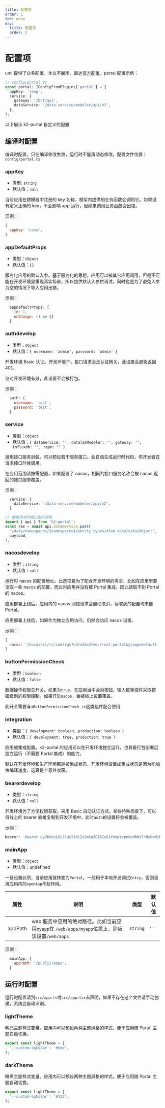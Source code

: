 ```yaml
---
title: 配置项
order: 1
toc: menu
nav:
  title: 配置项
  order: 2
---
```


# 配置项

umi 提供了众多配置，本文不展示，直达[官方配置](https://umijs.org/zh-CN/config)。portal 配置示例：

```ts
// config/portal.ts
const portal: IConfigFromPlugins['portal'] = {
  appKey: 'temp',
  service: {
    gateway: '/bcf/api',
    dataService: '/data-service/modeler/api/v2',
  },
};
```

以下展示 k2-portal 自定义的配置

## 编译时配置

编译时配置，只在编译修改生效，运行时不能再动态修改。配置文件位置：`config/portal.ts`

### appKey

- 类型: `string`
- 默认值：`null`

当前应用在建模器中注册的 key 名称，框架内提供的业务函数会调用它。如果没有定义正确的 key，不会影响 app 运行，但如果调用业务函数会出错。

示例：

```js
{
  appKey: 'case',
}
```

### appDefaultProps

- 类型：`Object`
- 默认值：`{}`

服务化应用的默认入参。基于服务化的思想，应用可以被其它应用调用，但是不可能在开发环境里重现真实场景，所以提供默认入参供调试，同时也是为了避免入参为空的情况下导入应用出错。

示例：

```js
  appDefaultProps: {
    id: 1,
    onChange: () => {}
  }
```

### auth<Badge>develop</Badge>

- 类型：`Object`
- 默认值：`{ username: 'admin', password: 'admin' }`

开发环境 Basic 认证。开发环境下，接口请求会走认证网关，此设置会避免返回 401。

<Alert type="info">仅对开发环境有效，此设置不会被打包。</Alert>

示例：

```js
  auth: {
    username: 'test',
    password: 'test',
  }
```

### service

- 类型：`Object`
- 默认值：`{ dataService: '', datalabModeler: '', gateway: '', influxdb: '', repo: '' }`

通用接口服务封装。可以预设若干服务接口，会自动生成运行时代码，供开发者在请求接口时候调用。

<Alert type="info">在应用范围请按需配置，如果配置了 nacos，相同的接口服务名称会被 nacos 返回的接口服务覆盖。</Alert>

示例：

```ts
  service: {
    dataService: '/data-service/modeler/api/v2',
  }

// 数据请求时接口服务调用
import { api } from 'k2-portal';
const res = await api.dataService.post(
  '/data/namespaces/{namespaces}/entity_types/dfem_case/data/object',
  payload,
);
```

### nacos<Badge>develop</Badge>

- 类型：`string`
- 默认值：`null`

运行时 nacos 的配置地址。此选项是为了配合开发环境的需求，比如在应用里要读取一些 nacos 的配置，而此时应用并没有被 Portal 集成，因此读取不到 Portal 的 nacos。

<Alert type="info">应用部署上线后，应用内的 nacos 网络请求会自动取消，读取到的配置均来自 Portal。</Alert>

<Alert type="info">应用部署上线后，如果作为独立应用访问，仍然会访问 nacos 设置。</Alert>

示例：

```js
{
  nacos: '/nacos/v1/cs/configs?dataId=dfem.front.portal&group=default',
}
```

### buttonPermissionCheck

- 类型：`boolean`
- 默认值：`false`

数据操作权限总开关。如果为`true`，在应用当中会对按钮、输入框等控件采取按钮级别的权限控制。如果开启`nacos`，会被线上设置覆盖。

<Alert type="info">此开关需要与`<ButtonPermissionCheck />`这类组件配合使用</Alert>

### integration

- 类型：`{ development: boolean; production: boolean }`
- 默认值：`{ development: true, production: true }`

应用被集成配置。k2-portal 的应用可以在开发环境独立运行，也具备打包部署后独立运行（不需要 Portal 集成）的能力。

默认在开发环境和生产环境都是被集成状态，开发环境设置成集成状态是因为能加快编译速度，这算是个意外收获。

### bearer<Badge>develop</Badge>

- 类型：`string`
- 默认值：`null`

开发环境为了方便权限获取，采用 Basic 自动认证方式。某些特殊场景下，可以将线上的 bearer 直接复制到开发环境中，此时`auth`的设置将会被覆盖。

示例：

```js
bearer: 'Bearer eyJhbGciOiJSUzI1NiIsImtpZCI6InB1YmxpYzpmNzdkNzlhNy0wMjRjLTRiZWQtYTkyNi01N2MxM2UxZGMxNjQiLCJ0eXAiOiJKV1QifQ.eyJh.....';
```

### mainApp

- 类型：`Object`
- 默认值：undefined

一旦设置此项，当前应用就转变为`Portal`。一般用于本地开发调试`Entry`，否则调用应用内的`openApp`不起作用。

| 属性 | 说明 | 类型 | 默认值 |
| --- | --- | --- | --- |
| appPath | web 服务中应用的绝对路径。比如当前应用`myapp`在 `/web/apps/myapp`位置上，则应该设置`/web/apps` | `string` | `''` |

示例：

```js
  mainApp: {
    appPath: '/public/apps',
  }
```

## 运行时配置

运行时配置请到`src/app.ts`或`src/app.tsx`去声明，如果不存在这个文件请手动创建，系统会自动识别。

### lightTheme

明亮主题样式变量。应用内可以预设两种主题风格的样式，便于应用随 Portal 主题自动切换。

```ts
export const lightTheme = {
  '--custom-bgColor': '#eee',
};
```

### darkTheme

暗黑主题样式变量。应用内可以预设两种主题风格的样式，便于应用随 Portal 主题自动切换。

```ts
export const lightTheme = {
  '--custom-bgColor': '#333',
};
```
